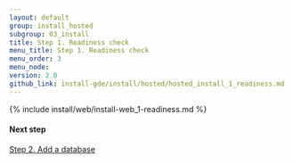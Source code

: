 ```yaml
---
layout: default
group: install_hosted
subgroup: 03_install
title: Step 1. Readiness check
menu_title: Step 1. Readiness check
menu_order: 3
menu_node: 
version: 2.0
github_link: install-gde/install/hosted/hosted_install_1_readiness.md
---
```


{% include install/web/install-web_1-readiness.md %}

#### Next step
<a href="{{page.baseurl}}install-gde/install/hosted/hosted_install_2_db.html">Step 2. Add a database</a>

